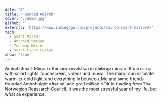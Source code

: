 ```yaml
---
date: '3'
title: 'Founded Amiroh'
cover: './demo.jpg'
github: ''
external: 'https://www.indiegogo.com/projects/amiroh-smart-mirror#/'
tech:
  - Smart Mirror
  - Android Native
  - Two-way Mirror
  - Smart Light system
show: 'true'
---
```


Amiroh Smart Mirror is the new revolution in makeup mirrors. It's a mirror with smart lights, touchscreen, videos and music. The mirror can simulate warm-to-cold light, and everything in between. Me and some friends founded Amiroh right after uni and got 1 million NOK in funding from The Norwegion Reasearch Council. It was the most stressful year of my life, but what an experience.
